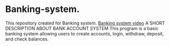 # Banking-system.
This repository created for Banking system.
[Banking system video](https://drive.google.com/file/d/1m8befexHJYRi3kZyGu_DMRxtMRybvAPF/view)
A SHORT DESCRIPTION ABOUT BANK ACCOUNT SYSTEM
This program is a basic banking system allowing users to create accounts, login, withdraw, deposit, and check balances.




